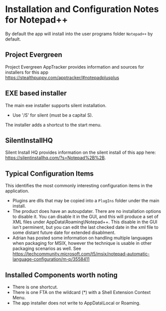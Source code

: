 # Installation and Configuration Notes for Notepad++

By default the app will install into the user programs folder `Notepad++` by default.

## Project Evergreen
Project Evergreen AppTracker provides information and sources for installers for this app https://stealthpuppy.com/apptracker/#notepadplusplus 


## EXE based installer

The main exe installer supports silent installation. 
* Use '/S' for silent (must be a capital S).

The installer adds a shortcut to the start menu.


## SilentInstallHQ
Silent Install HQ provides information on the silent install of this app here: https://silentinstallhq.com/?s=Notepad%2B%2B.

## Typical Configuration Items 

This identifies the most commonly interesting configuration items in the application.

* Plugins are dlls that may be copied into a `PlugIns` folder under the main install.
* The product does have an autoupdater.  There are no installation options to disable it.  You can disable it in the GUI, and this will produce a set of XML files under AppData\Roaming\Notepad++.  This disable in the GUI isn't perminent, but you can edit the last checked date in the xml file to some distant future date for extended disablment.
* Adrian has posted some information on handling multiple languages when packaging for MSIX, however the technique is usable in other packaging scenarios as well.  See https://techcommunity.microsoft.com/t5/msix/notepad-automatic-language-configuration/m-p/3558411 


## Installed Components worth noting

* There is one shortcut.
* There is one FTA on the wildcard (*) with a Shell Extension Context Menu.
* The app installer does not write to AppData\Local or Roaming.